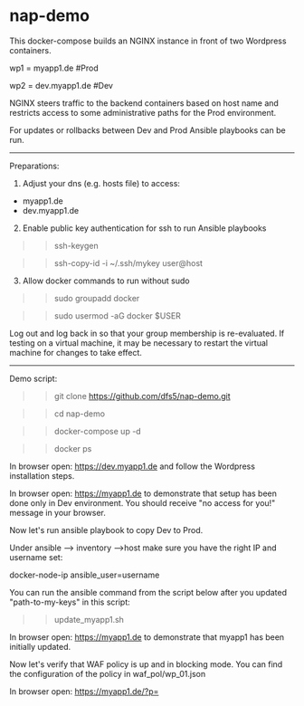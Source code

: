 # nap-demo

This docker-compose builds an NGINX instance in front of two Wordpress containers.

wp1 = myapp1.de       #Prod

wp2 = dev.myapp1.de   #Dev

NGINX steers traffic to the backend containers based on host name and restricts access to some administrative paths for the Prod environment.

For updates or rollbacks between Dev and Prod Ansible playbooks can be run.

------------------------------------

Preparations:

1. Adjust your dns (e.g. hosts file) to access:
- myapp1.de
- dev.myapp1.de

2. Enable public key authentication for ssh to run Ansible playbooks

>> ssh-keygen

>> ssh-copy-id -i ~/.ssh/mykey user@host

3. Allow docker commands to run without sudo

>> sudo groupadd docker

>> sudo usermod -aG docker $USER

Log out and log back in so that your group membership is re-evaluated. If testing on a virtual machine, it may be necessary to restart the virtual machine for changes to take effect.

------------------------------------

Demo script:

>> git clone https://github.com/dfs5/nap-demo.git

>> cd nap-demo

>> docker-compose up -d

>> docker ps

In browser open: https://dev.myapp1.de and follow the Wordpress installation steps.

In browser open: https://myapp1.de to demonstrate that setup has been done only in Dev environment. You should receive "no access for you!" message in your browser.

Now let's run ansible playbook to copy Dev to Prod.

Under ansible --> inventory -->host make sure you have the right IP and username set:

docker-node-ip ansible_user=username 

You can run the ansible command from the script below after you updated "path-to-my-keys" in this script:

>> update_myapp1.sh

In browser open: https://myapp1.de to demonstrate that myapp1 has been initially updated.

Now let's verify that WAF policy is up and in blocking mode. You can find the configuration of the policy in waf_pol/wp_01.json

In browser open: https://myapp1.de/?p=<script>

You should see the ASM blocking page.

Finally we want add some visibility. For this we add Kibana dashboard based on this repo but updated to the last release:

https://github.com/MattDierick/f5-waf-elk-dashboards

>> cd f5-waf-elk-dashboards

>> nano logstash/conf.d/30-waf-logs-full-logstash.conf

   hosts => ['localhost:9200']
   
>> docker-compose up -d

It takes a while for ELK stack to get ready. You can verify the start process with:

>> docker logs f5-waf-elk-dashboards_elasticsearch_1

Also check for issues if something goes wrong. In my case I needed to adjust virtual memory and modify docker-compose (already done):

max virtual memory areas vm.max_map_count [65530] is too low, increase to at least [262144]

max file descriptors [4096] for elasticsearch process is too low, increase to at least [65535]

>> sudo nano /etc/sysctl.conf

   vm.max_map_count=262144
   
>> sudo sysctl -p

>> docker-compose down

>> docker-compose up -d

Adjust app_protect_security_log in nginx.conf to point to ELK stack

>> cd ..

>> nano nginx.conf 

   app_protect_security_log "/home/log_all.json" syslog:server=xx.xx.xx.xx:5144;  #where x = docker node's IP

>> docker-compose down

>> docker-compose up -d

In browser open: http://docker-node-ip:5601

Kibana GUI should load. Select Dashboards in Menue and import both *.ndjson files from Kibana folder
- false-positives-dashboards.ndjson
- overview-dashboard.ndjson

In browser open: https://myapp1.de and browse through the app to generate some traffic.

In browser open: https://myapp1.de/?p=<script> 
and refresh screen view times to generate some blocking events.

Switch bach to Kibana --> Overview --> Dashboards to see the events.

Congratulates!!! - You are done with the Demo

------------------------------------

Possible Issues:

Issue - Ansible playbooks don't run
"msg": "Unable to load docker-compose. Try `pip install docker-compose`.
https://nickjanetakis.com/blog/docker-tip-74-curl-vs-pip-for-installing-docker-compose
"If you use any of Ansible’s docker_* modules, they depend on having the docker and / or docker-compose PIP packages installed..."

>> apt-get install python-pip
>> pip install --upgrade pip
>> pip install docker-compose

------------

Issue - leverage user to sudo when running a playbook
"msg": "Destination nap-demo/nginx_wp/migrate/wp1 not writable"}
use switch -K to run ansible playbook as root

>> ansible-playbook playbooks/update-myapp1-homepage.yaml -i inventory/hosts --key-file /path-to-my-keys/.ssh/id_rsa -K

in playbook add

become: yes

-------------

Issue - lack of permissions to connect docker volume
>> docker logs 5649315d3cb7
bash: /var/log/app_protect/bd-socket-plugin.log: Permission denied
nginx: [error] APP_PROTECT { "event": "configuration_error", "error_message": "failed to open /var/log/app_protect/security.log (Permission denied)", "line_number": 22}

I made it works creating ./logs/app_protect with 777 permission in advance.

sudo chmod -R 777 logs/app_protect/

-------------

Issue - elasticsearch
max file descriptors [4096] for elasticsearch process is too low, increase to at least [65535]
The following added to the docker-compose file:
    ulimits:
      nofile:
         soft: 65536
         hard: 65536

